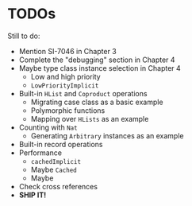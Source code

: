 # TODOs

Still to do:

  - Mention SI-7046 in Chapter 3
  - Complete the "debugging" section in Chapter 4
  - Maybe type class instance selection in Chapter 4
    - Low and high priority
    - `LowPriorityImplicit`
  - Built-in `HList` and `Coproduct` operations
    - Migrating case class as a basic example
    - Polymorphic functions
    - Mapping over `HLists` as an example
  - Counting with `Nat`
    - Generating `Arbitrary` instances as an example
  - Built-in record operations
  - Performance
    - `cachedImplicit`
    - Maybe `Cached`
    - Maybe 
  - Check cross references
  - **SHIP IT!**
  